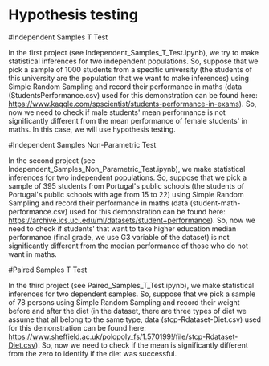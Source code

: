 # Hypothesis testing

#Independent Samples T Test

In the first project (see Independent_Samples_T_Test.ipynb), we try to make statistical inferences for two independent populations. So, suppose that we pick a sample of 1000 students from a specific university (the students of this university are the population that we want to make inferences) using Simple Random Sampling and record their performance in maths (data (StudentsPerformance.csv) used for this demonstration can be found here: https://www.kaggle.com/spscientist/students-performance-in-exams). So, now we need to check if male students' mean performance is not significantly different from the mean performance of female students' in maths. In this case, we will use hypothesis testing.

#Independent Samples Non-Parametric Test

In the second project (see Independent_Samples_Non_Parametric_Test.ipynb), we make statistical inferences for two independent populations. So, suppose that we pick a sample of 395 students from Portugal's public schools (the students of Portugal's public schools with age from 15 to 22) using Simple Random Sampling and record their performance in maths (data (student-math-performance.csv) used for this demonstration can be found here: https://archive.ics.uci.edu/ml/datasets/student+performance). So, now we need to check if students' that want to take higher education median performance (final grade, we use G3 variable of the dataset) is not significantly different from the median performance of those who do not want in maths. 

#Paired Samples T Test

In the third project (see Paired_Samples_T_Test.ipynb), we make statistical inferences for two dependent samples. So, suppose that we pick a sample of 78 persons using Simple Random Sampling and record their weight before and after the diet (in the dataset, there are three types of diet we assume that all belong to the same type, data (stcp-Rdataset-Diet.csv) used for this demonstration can be found here: https://www.sheffield.ac.uk/polopoly_fs/1.570199!/file/stcp-Rdataset-Diet.csv). So, now we need to check if the mean is significantly different from the zero to identify if the diet was successful.
